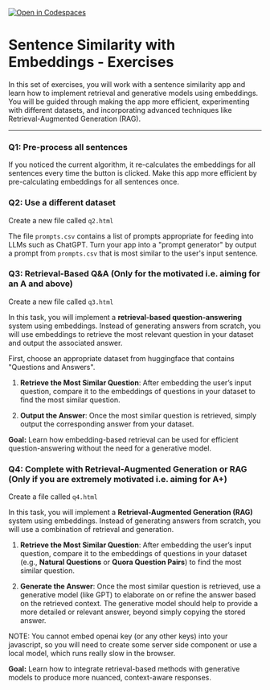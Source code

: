 [![Open in Codespaces](https://classroom.github.com/assets/launch-codespace-2972f46106e565e64193e422d61a12cf1da4916b45550586e14ef0a7c637dd04.svg)](https://classroom.github.com/open-in-codespaces?assignment_repo_id=17097169)
# Sentence Similarity with Embeddings - Exercises

In this set of exercises, you will work with a sentence similarity app and learn how to implement retrieval and generative models using embeddings. You will be guided through making the app more efficient, experimenting with different datasets, and incorporating advanced techniques like Retrieval-Augmented Generation (RAG).

---

### Q1: Pre-process all sentences 

If you noticed the current algorithm, it re-calculates the embeddings for all sentences every time the button is clicked. Make this app more efficient by pre-calculating embeddings for all sentences once. 

### Q2: Use a different dataset

Create a new file called `q2.html`

The file `prompts.csv` contains a list of prompts appropriate for feeding into LLMs such as ChatGPT.
Turn your app into a "prompt generator" by output a prompt from `prompts.csv` that is most
similar to the user's input sentence.

### Q3: Retrieval-Based Q&A (Only for the motivated i.e. aiming for an A and above)

Create a new file called `q3.html`

In this task, you will implement a **retrieval-based question-answering** system using embeddings. Instead of generating answers from scratch, you will use embeddings to retrieve the most relevant question in your dataset and output the associated answer.

First, choose an appropriate dataset from huggingface that contains "Questions and Answers".

1. **Retrieve the Most Similar Question**: After embedding the user’s input question, compare it to the embeddings of questions in your dataset to find the most similar question.

2. **Output the Answer**: Once the most similar question is retrieved, simply output the corresponding answer from your dataset.

**Goal:** Learn how embedding-based retrieval can be used for efficient question-answering without the need for a generative model.

### Q4: Complete with Retrieval-Augmented Generation or RAG (Only if you are extremely motivated i.e. aiming for A+)

Create a file called `q4.html`

In this task, you will implement a **Retrieval-Augmented Generation (RAG)** system using embeddings. Instead of generating answers from scratch, you will use a combination of retrieval and generation.

1. **Retrieve the Most Similar Question**: After embedding the user’s input question, compare it to the embeddings of questions in your dataset (e.g., **Natural Questions** or **Quora Question Pairs**) to find the most similar question.

2. **Generate the Answer**: Once the most similar question is retrieved, use a generative model (like GPT) to elaborate on or refine the answer based on the retrieved context. The generative model should help to provide a more detailed or relevant answer, beyond simply copying the stored answer.

NOTE: You cannot embed openai key (or any other keys) into your javascript, so you will need to create some 
server side component or use a local model, which runs really slow in the browser.

**Goal:** Learn how to integrate retrieval-based methods with generative models to produce more nuanced, 
context-aware responses.
